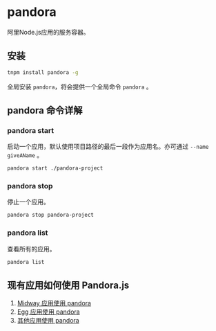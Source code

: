 # pandora 

阿里Node.js应用的服务容器。


## 安装

```bash
tnpm install pandora -g
```

全局安装 `pandora`，将会提供一个全局命令 `pandora` 。


##  pandora 命令详解


### pandora start

启动一个应用，默认使用项目路径的最后一段作为应用名。亦可通过 `--name giveAName` 。

```bash
pandora start ./pandora-project
```

### pandora stop

停止一个应用。

```bash
pandora stop pandora-project
```

### pandora list

查看所有的应用。

```bash
pandora list
```


## 现有应用如何使用 Pandora.js 

1. [Midway 应用使用 pandora](https://lark.alipay.com/midway/pandora/uwlthp)
2. [Egg 应用使用 pandora](https://lark.alipay.com/midway/pandora/pandora-egg)
3. [其他应用使用 pandora](https://lark.alipay.com/midway/pandora/pandora-other)


